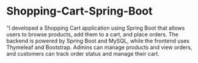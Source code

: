 # Shopping-Cart-Spring-Boot
“I developed a Shopping Cart application using Spring Boot that allows users to browse products, add them to a cart, and place orders. The backend is powered by Spring Boot and MySQL, while the frontend uses Thymeleaf and Bootstrap. Admins can manage products and view orders, and customers can track order status and manage their cart. 
